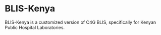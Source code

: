 BLIS-Kenya
====

BLIS-Kenya is a customized version of C4G BLIS, specifically for Kenyan Public Hospital Laboratories.
